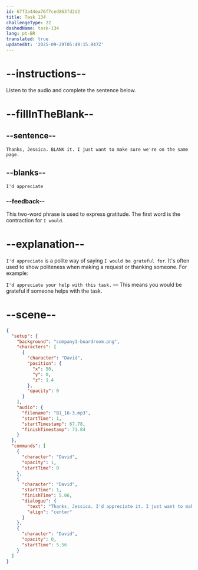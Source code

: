 ```yaml
---
id: 67f3a44ea76f7ced863fd2d2
title: Task 134
challengeType: 22
dashedName: task-134
lang: pt-BR
translated: true
updatedAt: '2025-09-29T05:49:15.947Z'
---
```


<!-- (Audio) David: Thanks, Jessica. I'd appreciate it. I just want to make sure we're on the same page. -->

# --instructions--

Listen to the audio and complete the sentence below.

# --fillInTheBlank--

## --sentence--

`Thanks, Jessica. BLANK it. I just want to make sure we're on the same page.`

## --blanks--

`I'd appreciate`

### --feedback--

This two-word phrase is used to express gratitude. The first word is the contraction for `I would`.

# --explanation--

`I'd appreciate` is a polite way of saying `I would be grateful for`. It's often used to show politeness when making a request or thanking someone. For example:

`I'd appreciate your help with this task.` — This means you would be grateful if someone helps with the task.  

# --scene--

```json
{
  "setup": {
    "background": "company1-boardroom.png",
    "characters": [
      {
        "character": "David",
        "position": {
          "x": 50,
          "y": 0,
          "z": 1.4
        },
        "opacity": 0
      }
    ],
    "audio": {
      "filename": "B1_16-3.mp3",
      "startTime": 1,
      "startTimestamp": 67.78,
      "finishTimestamp": 71.84
    }
  },
  "commands": [
    {
      "character": "David",
      "opacity": 1,
      "startTime": 0
    },
    {
      "character": "David",
      "startTime": 1,
      "finishTime": 5.06,
      "dialogue": {
        "text": "Thanks, Jessica. I'd appreciate it. I just want to make sure we're on the same page.",
        "align": "center"
      }
    },
    {
      "character": "David",
      "opacity": 0,
      "startTime": 5.56
    }
  ]
}
```
